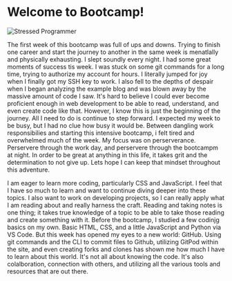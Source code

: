 # Welcome to Bootcamp!

![Stressed Programmer](JTSTAM02.github.io/img/sadcoder.jpeg)


The first week of this bootcamp was full of ups and downs. Trying to finish one career and start the journey to another in the same week is menatlally and physically exhausting. I slept soundly every night. I had some great moments of success tis week. I was stuck on some git commands for a long time, trying to authorize my account for hours. I literally jumped for joy when I finally got my SSH key to work. I also fell to the depths of despair when I began analyzing the example blog and was blown away by the massive amount of code I saw. It's hard to believe I could ever become proficient enough in web development to be able to read, understand, and even create code like that. However, I know this is just the beginning of the journey. All I need to do is continue to step forward. I expected my week to be busy, but I had no clue how busy it would be. Between dangling work responsibilies and starting this intensive bootcamp, i felt tired and overwhelmed much of the week. My focus was on perserverance. Perservere through the work day, and perservere through the bootcampm at night. In order to be great at anything in this life, it takes grit and the determination to not give up. Lets hope I can keep that mindset throughout this adventure.

I am eager to learn more coding, particularly CSS and JavaScript. I feel that I have so much to learn and want to continue diving deeper into these topics. I also want to work on developing projects, so I can really apply what I am reading about and really harness the craft. Reading and taking notes is one thing; it takes true knowledge of a topic to be able to take those reading and create something with it. Before the bootcamp, I studied a few codinjg basics on my own. Basic HTML, CSS, and a little JavaScript and Python via VS Code. But this week has opened my eyes to a new world: GitHub. Using git commands and the CLI to commit files to Github, utilizing GitPod within the site, and even creating forks and clones has shown me how much I have to learn about this world. It's not all about knowing the code. It's also colalboration, connection with others, and utilizing all the various tools and resources that are out there.


